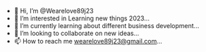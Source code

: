 - 👋 Hi, I’m @Wearelove89j23
- 👀 I’m interested in Learning new things 2023...
- 🌱 I’m currently learning about different business development...
- 💞️ I’m looking to collaborate on new ideas...
- 📫 How to reach me wearelove89j23@gmail.com...

<!---
Wearelove89j23/Wearelove89j23 is a ✨ special ✨ repository because its `README.md` (this file) appears on your GitHub profile.
You can click the Preview link to take a look at your changes.
--->

